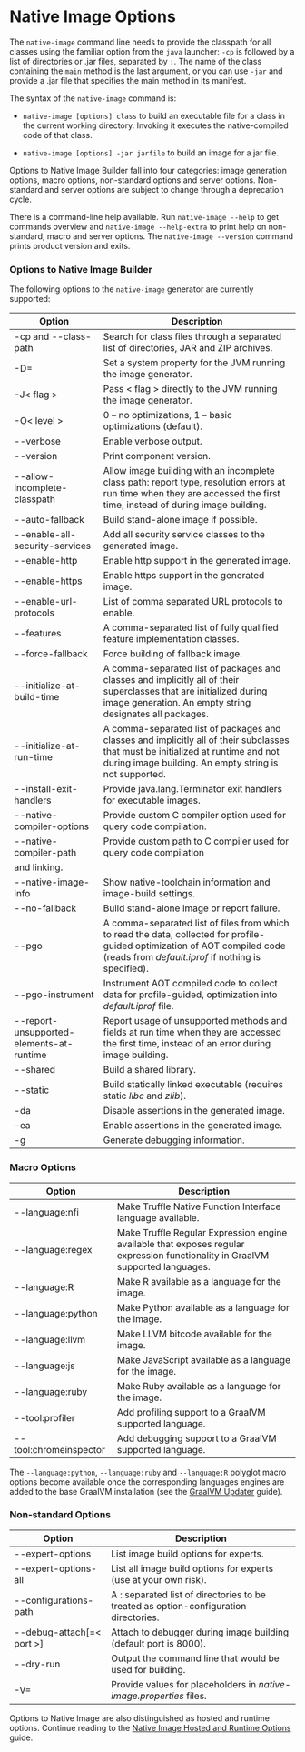 # Native Image Options

The `native-image` command line needs to provide the classpath for all classes
using the familiar option from the `java` launcher: `-cp` is followed by a list
of directories or .jar files, separated by `:`. The name of the class containing
the `main` method is the last argument, or you can use `-jar` and provide a .jar
file that specifies the main method in its manifest.

The syntax of the `native-image` command is:

- `native-image [options] class` to build an executable file for a class in the
current working directory. Invoking it executes the native-compiled code of that
class.

- `native-image [options] -jar jarfile` to build an image for a jar file.

Options to Native Image Builder fall into four categories:
image generation options, macro options, non-standard options and server options.
Non-standard and server options are subject to change through a deprecation cycle.

There is a command-line help available. Run `native-image --help` to get
commands overview and `native-image --help-extra` to print help on non-standard,
macro and server options. The `native-image --version` command prints product
version and exits.

### Options to Native Image Builder
The following options to the `native-image` generator are currently supported:

| Option                         | Description                                                                                                                                                                       |
|--------------------------------|-----------------------------------------------------------------------------------------------------------------------------------------------------------------------------------|
| -cp and --class-path           | Search for class files through a separated list of directories, JAR and ZIP archives.                                                                                     |
| -D<name>=<value>               | Set a system property for the JVM running the image generator.                                                                                                                    |
| -J< flag >                       | Pass < flag > directly to the JVM running the image generator.                                                                                                                      |
| -O< level >                      | 0 – no optimizations, 1 – basic optimizations (default).                                                                                                                          |
| --verbose                      | Enable verbose output.                                                                                                                                                            |
| --version                      | Print component version.                                                                                                                                                            |
| --allow-incomplete-classpath   | Allow image building with an incomplete class path: report type, resolution errors at run time when they are accessed the first time, instead of during image building.           |
| --auto-fallback                | Build stand-alone image if possible.                                                                                                                                              |
| --enable-all-security-services | Add all security service classes to the generated image.                                                                                                                          |
| --enable-http                  | Enable http support in the generated image.                                                                                                                                       |
| --enable-https                 | Enable https support in the generated image.                                                                                                                                      |
| --enable-url-protocols         | List of comma separated URL protocols to enable.                                                                                                                                  |
| --features                     | A comma-separated list of fully qualified feature implementation classes.                                                                                                        |
| --force-fallback               | Force building of fallback image.                                                                                                                                                 |
| --initialize-at-build-time   | A comma-separated list of packages and classes and implicitly all of their superclasses that are initialized during image generation. An empty string designates all packages.           |
| --initialize-at-run-time   | A comma-separated list of packages and classes and implicitly all of their subclasses that must be initialized at runtime and not during image building. An empty string is not supported.           |
| --install-exit-handlers   | Provide java.lang.Terminator exit handlers for executable images.           |
| --native-compiler-options   | Provide custom C compiler option used for query code compilation.           |
| --native-compiler-path   | Provide custom path to C compiler used for query code compilation
                          and linking.           |
| --native-image-info   | Show native-toolchain information and image-build settings.           |                          
| --no-fallback                  | Build stand-alone image or report failure.                                                                                                                                        |
| --pgo                          | A comma-separated list of files from which to read the data, collected for profile-guided optimization of AOT compiled code (reads from _default.iprof_ if nothing is specified). |
| --pgo-instrument                         | Instrument AOT compiled code to collect data for profile-guided, optimization into _default.iprof_ file.                                         |
| --report-unsupported-elements-at-runtime | Report usage of unsupported methods and fields at run time when they are accessed the first time, instead of an error during image building. |
| --shared                                 | Build a shared library.                                                                                                                          |
| --static                                 | Build statically linked executable (requires static _libc_ and _zlib_).                                                                              |
| -da                                      | Disable assertions in the generated image.                                                                                                       |
| -ea                                      | Enable assertions in the generated image.                                                                                                        |
| -g                                       | Generate debugging information.                                                                                                                  |

### Macro Options

| Option                 	| Description                                               	|
|------------------------	|-----------------------------------------------------------	|
| --language:nfi      	|   Make Truffle Native Function Interface language available.    	|
| --language:regex     	|   Make Truffle Regular Expression engine available that exposes regular expression functionality in GraalVM supported languages.  	|
| --language:R          	| Make R available as a language for the image.    	|
| --language:python       | Make Python available as a language for the image.                	|
| --language:llvm        	| Make LLVM bitcode available for the image.                	|
| --language:js          	| Make JavaScript available as a language for the image.    	|
| --language:ruby         | Make Ruby available as a language for the image.    	|
| --tool:profiler        	| Add profiling support to a GraalVM supported language.  	|
| --tool:chromeinspector 	| Add debugging support to a GraalVM supported language.  	|

The `--language:python`, `--language:ruby` and `--language:R` polyglot macro options become available once the corresponding languages engines are added to the base GraalVM installation (see the [GraalVM Updater](https://www.graalvm.org/docs/reference-manual/gu/) guide).

### Non-standard Options

| Option                                                                  | Description                                                                          |
|-------------------------------------------------------------------------|--------------------------------------------------------------------------------------|
| --expert-options                                                        | List image build options for experts.                                                |
| --expert-options-all                                                    | List all image build options for experts (use at your own risk).                     |
| --configurations-path <search path of option-configuration directories> | A : separated list of directories to be treated as option-configuration directories. |
| --debug-attach[=< port >]                                                 | Attach to debugger during image building (default port is 8000).                     |
| --dry-run                                                               | Output the command line that would be used for building.                             |
| -V<key>=<value>                                                         | Provide values for placeholders in _native-image.properties_ files.                  |

Options to Native Image are also distinguished as hosted and runtime options. Continue reading to the [ Native Image Hosted and Runtime Options](HostedvsRuntimeOptions.md) guide.
